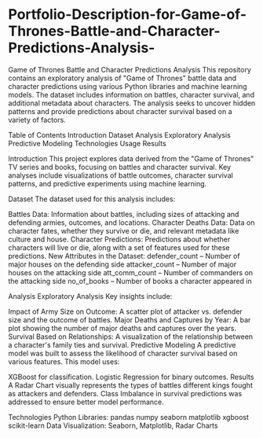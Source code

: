 # Portfolio-Description-for-Game-of-Thrones-Battle-and-Character-Predictions-Analysis-
Game of Thrones Battle and Character Predictions Analysis
This repository contains an exploratory analysis of "Game of Thrones" battle data and character predictions using various Python libraries and machine learning models. The dataset includes information on battles, character survival, and additional metadata about characters. The analysis seeks to uncover hidden patterns and provide predictions about character survival based on a variety of factors.

Table of Contents
Introduction
Dataset
Analysis
Exploratory Analysis
Predictive Modeling
Technologies
Usage
Results


Introduction
This project explores data derived from the "Game of Thrones" TV series and books, focusing on battles and character survival. Key analyses include visualizations of battle outcomes, character survival patterns, and predictive experiments using machine learning.

Dataset
The dataset used for this analysis includes:

Battles Data: Information about battles, including sizes of attacking and defending armies, outcomes, and locations.
Character Deaths Data: Data on character fates, whether they survive or die, and relevant metadata like culture and house.
Character Predictions: Predictions about whether characters will live or die, along with a set of features used for these predictions.
New Attributes in the Dataset:
defender_count – Number of major houses on the defending side
attacker_count – Number of major houses on the attacking side
att_comm_count – Number of commanders on the attacking side
no_of_books – Number of books a character appeared in

Analysis
Exploratory Analysis
Key insights include:

Impact of Army Size on Outcome: A scatter plot of attacker vs. defender size and the outcome of battles.
Major Deaths and Captures by Year: A bar plot showing the number of major deaths and captures over the years.
Survival Based on Relationships: A visualization of the relationship between a character's family ties and survival.
Predictive Modeling
A predictive model was built to assess the likelihood of character survival based on various features. This model uses:

XGBoost for classification.
Logistic Regression for binary outcomes.
Results
A Radar Chart visually represents the types of battles different kings fought as attackers and defenders.
Class Imbalance in survival predictions was addressed to ensure better model performance.

Technologies
Python Libraries:
pandas
numpy
seaborn
matplotlib
xgboost
scikit-learn
Data Visualization: Seaborn, Matplotlib, Radar Charts
